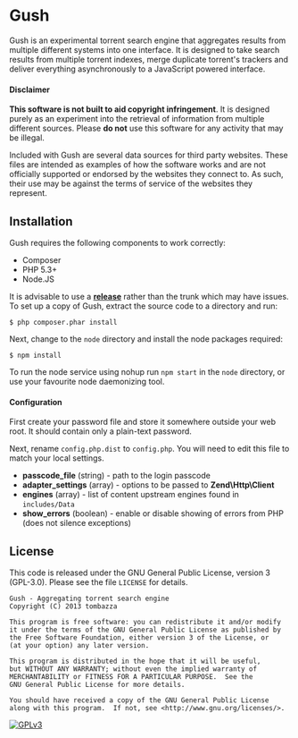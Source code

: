 Gush
====
Gush is an experimental torrent search engine that aggregates results from multiple different systems into one interface. It is designed to take search results from multiple torrent indexes, merge duplicate torrent's trackers and deliver everything asynchronously to a JavaScript powered interface.

#### Disclaimer
**This software is not built to aid copyright infringement**. It is designed purely as an experiment into the retrieval of information from multiple different sources. Please **do not** use this software for any activity that may be illegal.

Included with Gush are several data sources for third party websites. These files are intended as examples of how the software works and are not officially supported or endorsed by the websites they connect to. As such, their use may be against the terms of service of the websites they represent.

## Installation

Gush requires the following components to work correctly:

* Composer
* PHP 5.3+
* Node.JS

It is advisable to use a **[release](https://github.com/tombazza/gush/releases)** rather than the trunk which may have issues. To set up a copy of Gush, extract the source code to a directory and run:

`$ php composer.phar install`

Next, change to the `node` directory and install the node packages required:

`$ npm install`

To run the node service using nohup run `npm start` in the `node` directory, or use your favourite node daemonizing tool.

#### Configuration

First create your password file and store it somewhere outside your web root. It should contain only a plain-text password.

Next, rename `config.php.dist` to `config.php`. You will need to edit this file to match your local settings.

* **passcode_file** (string) - path to the login passcode
* **adapter_settings** (array) - options to be passed to **Zend\Http\Client**
* **engines** (array) - list of content upstream engines found in `includes/Data`
* **show_errors** (boolean) - enable or disable showing of errors from PHP (does not silence exceptions)

## License
This code is released under the GNU General Public License, version 3 (GPL-3.0). Please see the file `LICENSE` for details.

    Gush - Aggregating torrent search engine
    Copyright (C) 2013 tombazza

    This program is free software: you can redistribute it and/or modify
    it under the terms of the GNU General Public License as published by
    the Free Software Foundation, either version 3 of the License, or
    (at your option) any later version.

    This program is distributed in the hope that it will be useful,
    but WITHOUT ANY WARRANTY; without even the implied warranty of
    MERCHANTABILITY or FITNESS FOR A PARTICULAR PURPOSE.  See the
    GNU General Public License for more details.

    You should have received a copy of the GNU General Public License
    along with this program.  If not, see <http://www.gnu.org/licenses/>.

[![GPLv3](http://www.gnu.org/graphics/gplv3-88x31.png "GPLv3")](http://www.gnu.org/licenses/gpl-3.0-standalone.html)

